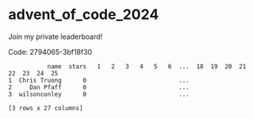 # advent_of_code_2024

Join my private leaderboard!

Code: 2794065-3bf18f30 

```leaderboard
           name  stars   1   2   3   4   5   6  ...  18  19  20  21  22  23  24  25
1  Chris Truong      0                          ...                                
2     Dan Pfaff      0                          ...                                
3  wilsonconley      0                          ...                                

[3 rows x 27 columns]
```

